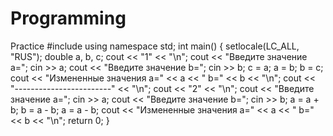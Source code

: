 # Programming
Practice
#include <iostream>
using namespace std;
int main()
{
	setlocale(LC_ALL, "RUS");
	double a, b, c;
	cout << "1" << "\n";
	cout << "Введите значение a=";
	cin >> a;
	cout << "Введите значение b=";
	cin >> b;
	c = a; a = b; b = c;
	cout << "Измененные значения а=" << a << " b=" << b << "\n";
	cout << "------------------------" << "\n";
	cout << "2" << "\n";
	cout << "Введите значение а=";
	cin >> a;
	cout << "Введите значение b=";
	cin >> b;
	a = a + b;
	b = a - b;
	a = a - b;
	cout << "Измененные значения а=" << a << " b=" << b << "\n";
	return 0;
}
